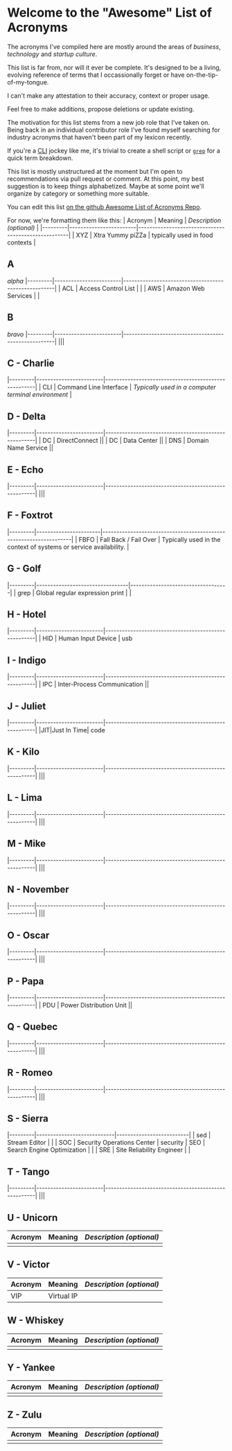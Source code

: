 # Welcome to the "Awesome" List of Acronyms

The acronyms I've compiled here are mostly around the areas of *business*, *technology* and *startup culture*.

This list is far from, nor will it ever be complete.  It's designed to be a living, evolving reference of terms that I occassionally forget or have on-the-tip-of-my-tongue.

I can't make any attestation to their accuracy, context or proper usage.

Feel free to make additions, propose deletions or update existing.

The motivation for this list stems from a new job role that I've taken on.  Being back in an individual contributor role I've found myself searching for industry acronyms that haven't been part of my lexicon recently.

If you're a [CLI](#cli---command-line-interface) jockey like me, it's trivial to create a shell script or [`grep`](#G-Golf) for a quick term breakdown.

This list is mostly unstructured at the moment but I'm open to recommendations via pull request or comment.  At this point, my best suggestion is to keep things alphabetized.  Maybe at some point we'll organize by category or something more suitable.

You can edit this list [on the github Awesome List of Acronyms Repo](https://github.com/chrisbergeron/awesome-list-of-acronyms/).

For now, we're formatting them like this:
| Acronym | Meaning                | *Description (optional)*                            |
|---------|------------------------|-----------------------------------------------------|
|   XYZ   | Xtra Yummy piZZa       | typically used in food contexts                     |

## A
*alpha*
|---------|------------------------|-----------------------------------------------------|
| ACL     | Access Control List    |                                                     |
| AWS | Amazon Web Services | |

## B
*bravo*
|---------|------------------------|-----------------------------------------------------|
|||

## C - Charlie
|---------|------------------------|-----------------------------------------------------|
| CLI     | Command Line Interface | *Typically used in a computer terminal environment* |

## D - Delta
|---------|------------------------|-----------------------------------------------------|
| DC | DirectConnect ||
| DC | Data Center ||
| DNS | Domain Name Service ||

## E - Echo
|---------|------------------------|-----------------------------------------------------|
|||

## F - Foxtrot
|---------|-----------------------|-------------------------------------------------------------------|
| FBFO    | Fall Back / Fail Over | Typically used in the context of systems or service availability. |

## G - Golf
|---------|---------------------------------|-----------------------------------|
| grep    | Global regular expression print |                                   |

## H - Hotel
|---------|------------------------|-----------------------------------------------------|
| HID | Human Input Device | usb

## I - Indigo
|---------|------------------------|-----------------------------------------------------|
| IPC | Inter-Process Communication ||

## J - Juliet
|---------|------------------------|-----------------------------------------------------|
|JIT|Just In Time| code

## K - Kilo
|---------|------------------------|-----------------------------------------------------|
|||

## L - Lima
|---------|------------------------|-----------------------------------------------------|
|||

## M - Mike
|---------|------------------------|-----------------------------------------------------|
|||

## N - November
|---------|------------------------|-----------------------------------------------------|
|||

## O - Oscar
|---------|------------------------|-----------------------------------------------------|
|||

## P - Papa
|---------|------------------------|-----------------------------------------------------|
| PDU | Power Distribution Unit ||
## Q - Quebec
|---------|------------------------|-----------------------------------------------------|
|||

## R - Romeo
|---------|------------------------|-----------------------------------------------------|
|||

## S - Sierra
|---------|----------------------------|--------------------------|
| sed     | Stream Editor              |                          |
| SOC | Security Operations Center | security
| SEO     | Search Engine Optimization |                          |
| SRE     | Site Reliability Engineer  |                          |

## T - Tango
|---------|------------------------|-----------------------------------------------------|
|||

## U - Unicorn
| Acronym | Meaning                | *Description (optional)*                            |
|---------|------------------------|-----------------------------------------------------|
|||

## V - Victor
| Acronym | Meaning                | *Description (optional)*                            |
|---------|------------------------|-----------------------------------------------------|
| VIP | Virtual IP | |

## W - Whiskey
| Acronym | Meaning                | *Description (optional)*                            |
|---------|------------------------|-----------------------------------------------------|
|||

## Y - Yankee
| Acronym | Meaning                | *Description (optional)*                            |
|---------|------------------------|-----------------------------------------------------|
|||

## Z - Zulu
| Acronym | Meaning                | *Description (optional)*                            |
|---------|------------------------|-----------------------------------------------------|
|||
